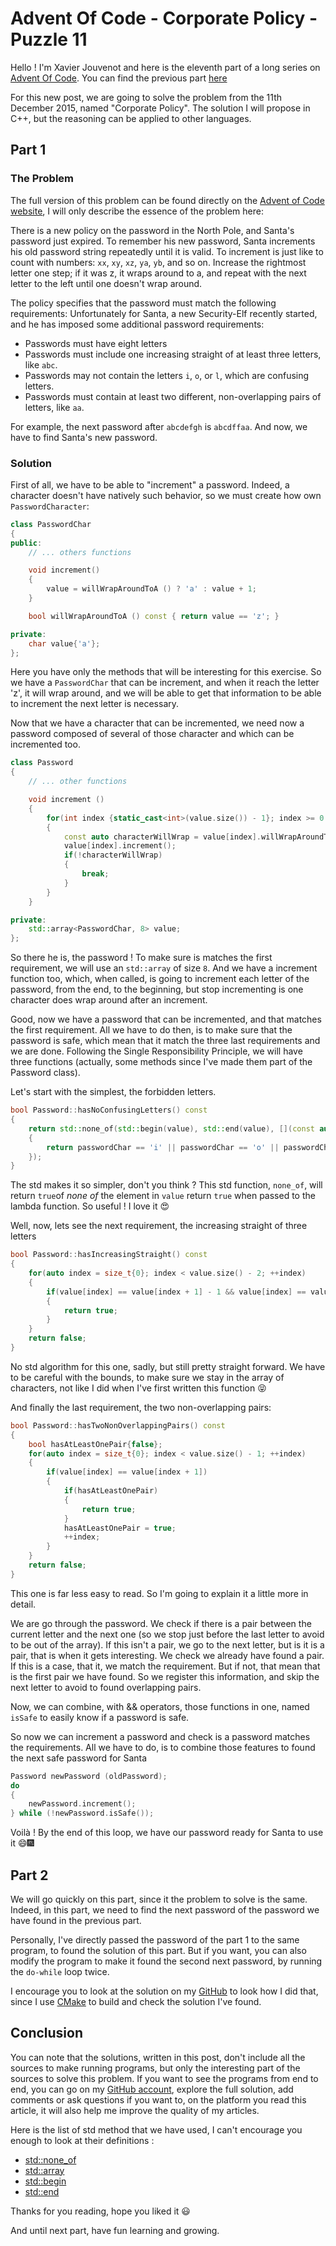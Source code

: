 # Advent Of Code - Corporate Policy - Puzzle 11

Hello ! I'm Xavier Jouvenot and here is the eleventh part of a long series on [Advent Of Code](https://adventofcode.com). You can find the previous part [here](2019-09-09-AdventOfCode2015-Elves-Look-Elves-Say.md)

For this new post, we are going to solve the problem from the 11th December 2015, named "Corporate Policy".
The solution I will propose in C++, but the reasoning can be applied to other languages.

## Part 1

### The Problem

The full version of this problem can be found directly on the [Advent of Code website](https://adventofcode.com/2015/day/11), I will only describe the essence of the problem here:

There is a new policy on the password in the North Pole, and Santa's password just expired. To remember his new password, Santa increments his old password string repeatedly until it is valid. To increment is just like to count with numbers: `xx`, `xy`, `xz`, `ya`, `yb`, and so on. Increase the rightmost letter one step; if it was z, it wraps around to a, and repeat with the next letter to the left until one doesn't wrap around.

The policy specifies that the password must match the following requirements:
Unfortunately for Santa, a new Security-Elf recently started, and he has imposed some additional password requirements:
- Passwords must have eight letters
- Passwords must include one increasing straight of at least three letters, like `abc`.
- Passwords may not contain the letters `i`, `o`, or `l`, which are confusing letters.
- Passwords must contain at least two different, non-overlapping pairs of letters, like `aa`.

For example, the next password after `abcdefgh` is `abcdffaa`.
And now, we have to find Santa's new password.

### Solution

First of all, we have to be able to "increment" a password.
Indeed, a character doesn't have natively such behavior, so we must create how own `PasswordCharacter`:

```c++
class PasswordChar
{
public:
    // ... others functions

    void increment()
    {
        value = willWrapAroundToA () ? 'a' : value + 1;
    }

    bool willWrapAroundToA () const { return value == 'z'; }

private:
    char value{'a'};
};
```

Here you have only the methods that will be interesting for this exercise.
So we have a `PasswordChar` that can be increment, and when it reach the letter 'z', it will wrap around, and we will be able to get that information to be able to increment the next letter is necessary.

Now that we have a character that can be incremented, we need now a password composed of several of those character and which can be incremented too.

```c++
class Password
{
    // ... other functions

    void increment ()
    {
        for(int index {static_cast<int>(value.size()) - 1}; index >= 0 ; --index)
        {
            const auto characterWillWrap = value[index].willWrapAroundToA();
            value[index].increment();
            if(!characterWillWrap)
            {
                break;
            }
        }
    }

private:
    std::array<PasswordChar, 8> value;
};
```

So there he is, the password !
To make sure is matches the first requirement, we will use an `std::array` of size `8`.
And we have a increment function too, which, when called, is going to increment each letter of the password, from the end, to the beginning, but stop incrementing is one character does wrap around after an increment.

Good, now we have a password that can be incremented, and that matches the first requirement.
All we have to do then, is to make sure that the password is safe, which mean that it match the three last requirements and we are done. Following the Single Responsibility Principle, we will have three functions (actually, some methods since I've made them part of the Password class).

Let's start with the simplest, the forbidden letters.

```c++
bool Password::hasNoConfusingLetters() const
{
    return std::none_of(std::begin(value), std::end(value), [](const auto& passwordChar)
    {
        return passwordChar == 'i' || passwordChar == 'o' || passwordChar == 'l';
    });
}
```

The std makes it so simpler, don't you think ? This std function, `none_of`, will return `true`of *none of* the element in `value` return `true` when passed to the lambda function. So useful ! I love it 😍

Well, now, lets see the next requirement, the increasing straight of three letters

```c++
bool Password::hasIncreasingStraight() const
{
    for(auto index = size_t{0}; index < value.size() - 2; ++index)
    {
        if(value[index] == value[index + 1] - 1 && value[index] == value[index + 2] - 2)
        {
            return true;
        }
    }
    return false;
}
```

No std algorithm for this one, sadly, but still pretty straight forward.
We have to be careful with the bounds, to make sure we stay in the array of characters, not like I did when I've first written this function 😝

And finally the last requirement, the two non-overlapping pairs:

```c++
bool Password::hasTwoNonOverlappingPairs() const
{
    bool hasAtLeastOnePair{false};
    for(auto index = size_t{0}; index < value.size() - 1; ++index)
    {
        if(value[index] == value[index + 1])
        {
            if(hasAtLeastOnePair)
            {
                return true;
            }
            hasAtLeastOnePair = true;
            ++index;
        }
    }
    return false;
}
```

This one is far less easy to read. So I'm going to explain it a little more in detail.

We are go through the password.
We check if there is a pair between the current letter and the next one (so we stop just before the last letter to avoid to be out of the array).
If this isn't a pair, we go to the next letter, but is it is a pair, that is when it gets interesting.
We check we already have found a pair.
If this is a case, that it, we match the requirement. But if not, that mean that is the first pair we have found.
So we register this information, and skip the next letter to avoid to found overlapping pairs.

Now, we can combine, with && operators, those functions in one, named `isSafe` to easily know if a password is safe.

So now we can increment a password and check is a password matches the requirements.
All we have to do, is to combine those features to found the next safe password for Santa

```c++
Password newPassword (oldPassword);
do
{
    newPassword.increment();
} while (!newPassword.isSafe());
```

Voilà ! By the end of this loop, we have our password ready for Santa to use it 😄🎆

## Part 2

We will go quickly on this part, since it the problem to solve is the same.
Indeed, in this part, we need to find the next password of the password we have found in the previous part.

Personally, I've directly passed the password of the part 1 to the same program, to found the solution of this part.
But if you want, you can also modify the program to make it found the second next password, by running the `do-while` loop twice.

I encourage you to look at the solution on my [GitHub](https://github.com/Xav83/AdventOfCode/tree/2015.11/2015/Day11) to look how I did that, since I use [CMake](https://cmake.org/) to build and check the solution I've found.

## Conclusion

You can note that the solutions, written in this post, don't include all the sources to make running programs, but only the interesting part of the sources to solve this problem.
If you want to see the programs from end to end, you can go on my [GitHub account](2019-09-09-AdventOfCode2015-Day10-Elves-Look-Elves-Say.md), explore the full solution, add comments or ask questions if you want to, on the platform you read this article, it will also help me improve the quality of my articles.

Here is the list of std method that we have used, I can't encourage you enough to look at their definitions :

- [std::none_of](https://en.cppreference.com/w/cpp/algorithm/all_any_none_of)
- [std::array](https://en.cppreference.com/w/cpp/container/array)
- [std::begin](https://en.cppreference.com/w/cpp/iterator/begin)
- [std::end](https://en.cppreference.com/w/cpp/iterator/end)

Thanks for you reading, hope you liked it 😃

And until next part, have fun learning and growing.
